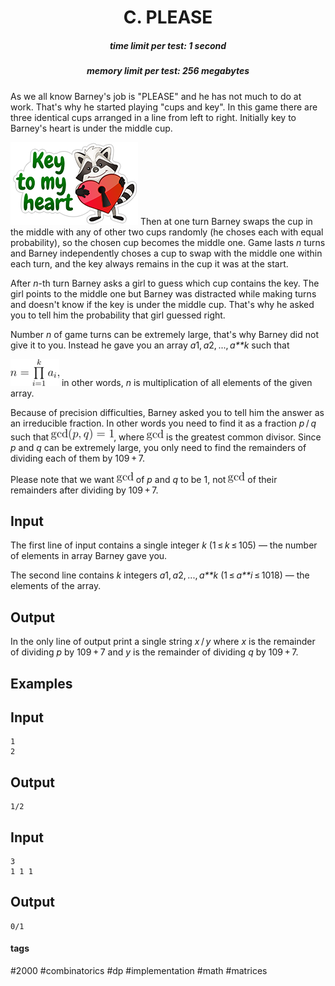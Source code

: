 <h1 style='text-align: center;'> C. PLEASE</h1>

<h5 style='text-align: center;'>time limit per test: 1 second</h5>
<h5 style='text-align: center;'>memory limit per test: 256 megabytes</h5>

As we all know Barney's job is "PLEASE" and he has not much to do at work. That's why he started playing "cups and key". In this game there are three identical cups arranged in a line from left to right. Initially key to Barney's heart is under the middle cup.

 ![](images/412bdd311ed0d5950af22f61d92309ccb20941bb.png) Then at one turn Barney swaps the cup in the middle with any of other two cups randomly (he choses each with equal probability), so the chosen cup becomes the middle one. Game lasts *n* turns and Barney independently choses a cup to swap with the middle one within each turn, and the key always remains in the cup it was at the start.

After *n*-th turn Barney asks a girl to guess which cup contains the key. The girl points to the middle one but Barney was distracted while making turns and doesn't know if the key is under the middle cup. That's why he asked you to tell him the probability that girl guessed right.

Number *n* of game turns can be extremely large, that's why Barney did not give it to you. Instead he gave you an array *a*1, *a*2, ..., *a**k* such that 

 ![](images/4b18d2cf1466ee2dc63e9b5b814e7441b47986ef.png) in other words, *n* is multiplication of all elements of the given array.

Because of precision difficulties, Barney asked you to tell him the answer as an irreducible fraction. In other words you need to find it as a fraction *p* / *q* such that ![](images/c28de83ec0db3b458a2bc4727afe56b38ff5a346.png), where ![](images/3f35bbc2586102b2f94133a8461976bd1b6f93dc.png) is the greatest common divisor. Since *p* and *q* can be extremely large, you only need to find the remainders of dividing each of them by 109 + 7.

Please note that we want ![](images/3f35bbc2586102b2f94133a8461976bd1b6f93dc.png) of *p* and *q* to be 1, not ![](images/3f35bbc2586102b2f94133a8461976bd1b6f93dc.png) of their remainders after dividing by 109 + 7.

## Input

The first line of input contains a single integer *k* (1 ≤ *k* ≤ 105) — the number of elements in array Barney gave you.

The second line contains *k* integers *a*1, *a*2, ..., *a**k* (1 ≤ *a**i* ≤ 1018) — the elements of the array.

## Output

In the only line of output print a single string *x* / *y* where *x* is the remainder of dividing *p* by 109 + 7 and *y* is the remainder of dividing *q* by 109 + 7.

## Examples

## Input


```
1  
2  

```
## Output


```
1/2  

```
## Input


```
3  
1 1 1  

```
## Output


```
0/1  

```


#### tags 

#2000 #combinatorics #dp #implementation #math #matrices 